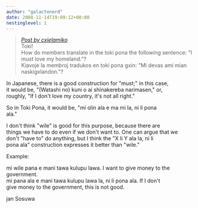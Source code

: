 ```yaml
---
author: "galactonerd"
date: 2008-11-14T19:09:12+00:00
nestinglevel: 1
---
```

> [_Post by cxielamiko_](/ovnpkDbt/how-to-say-it-good-must#post1)  
> Toki!  
> How do members translate in the toki pona the following sentence: "I  
> must love my homeland."?  
> Kiavoje la membroj tradukos en toki pona gxin: "Mi devas ami mian  
> naskigxlandon."?  
> 

In Japanese, there is a good construction for "must;" in this case,  
it would be, "(Watashi no) kuni o ai shinakereba narimasen," or,  
roughly, "If I don't love my country, it's not all right."  
  
So in Toki Pona, it would be, "mi olin ala e ma mi la, ni li pona  
ala."  
  
I don't think "wile" is good for this purpose, because there are  
things we have to do even if we don't want to. One can argue that we  
don't "have to" do anything, but I think the "X li Y ala la, ni li  
pona ala" construction expresses it better than "wile."  
  
Example:  
  
mi wile pana e mani tawa kulupu lawa. I want to give money to the  
government.  
mi pana ala e mani tawa kulupu lawa la, ni li pona ala. If I don't  
give money to the government, this is not good.  
  
jan Sosuwa
